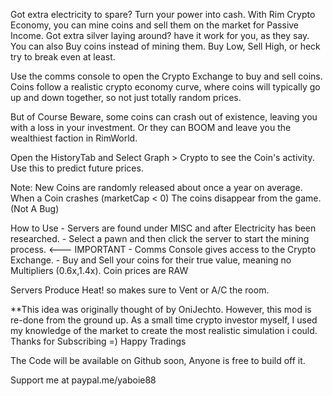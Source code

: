 Got extra electricity to spare? Turn your power into cash. With Rim Crypto Economy, you can mine coins and sell them on the market for Passive Income. 
Got extra silver laying around? have it work for you, as they say. You can also Buy coins instead of mining them. Buy Low, Sell High, or heck try to break even at least.

Use the comms console to open the Crypto Exchange to buy and sell coins.  Coins follow a realistic crypto economy curve, where coins will typically go up and down together, so not just totally random prices. 

But of Course Beware, some coins can crash out of existence, leaving you with a loss in your investment. Or they can BOOM and leave you the wealthiest faction in RimWorld.

Open the HistoryTab and Select Graph > Crypto to see the Coin's activity. Use this to predict future prices. 

Note:
New Coins are randomly released about once a year on average.  
When a Coin crashes (marketCap < 0) The coins disappear from the game. (Not A Bug)
	
How to Use
    - Servers are found under MISC and after Electricity has been researched.
    - Select a pawn and then click the server to start the mining process. <--- IMPORTANT 
    - Comms Console gives access to the Crypto Exchange.
    - Buy and Sell your coins for their true value, meaning no Multipliers (0.6x,1.4x). Coin prices are RAW

Servers Produce Heat! so makes sure to Vent or A/C the room.

**This idea was originally thought of by OniJechto. However, this mod is re-done from the ground up. As a small time crypto investor myself, I used my knowledge of the market to create the most realistic simulation i could. Thanks for Subscribing =) Happy Tradings

The Code will be available on Github soon, Anyone is free to build off it.


Support me at 
paypal.me/yaboie88
